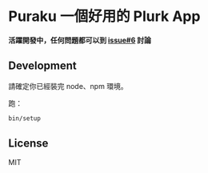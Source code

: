 # Puraku 一個好用的 Plurk App

**活躍開發中，任何問題都可以到 [issue#6][issue-6] 討論**

[issue-6]: https://github.com/puraku/client/issues/6

## Development

請確定你已經裝完 node、npm 環境。

跑：

```bash
bin/setup
```

## License

MIT
